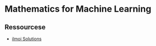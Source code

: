 # Mathematics for Machine Learning





## Ressourcese

- [ilmoi Solutions](https://github.com/ilmoi/MML-Book)
